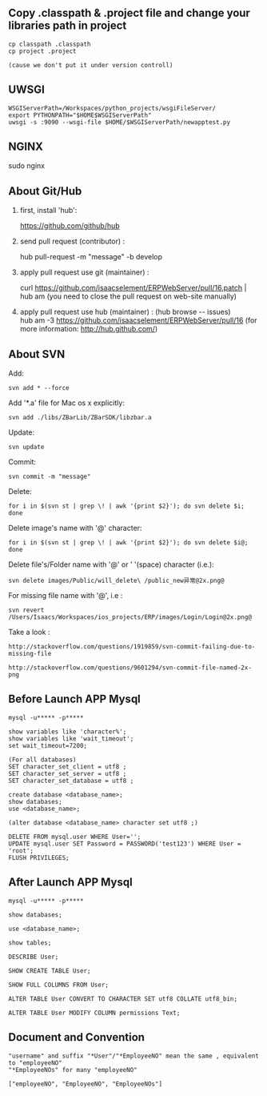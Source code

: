

## Copy .classpath & .project file and change your libraries path in project

	cp classpath .classpath
	cp project .project

    (cause we don't put it under version controll)
        










## UWSGI

	WSGIServerPath=/Workspaces/python_projects/wsgiFileServer/
	export PYTHONPATH="$HOME$WSGIServerPath"
	uwsgi -s :9090 --wsgi-file $HOME/$WSGIServerPath/newapptest.py

## NGINX
   sudo nginx
   
## About Git/Hub

1. first, install 'hub':

	https://github.com/github/hub 

2. send pull request (contributor) :

	hub pull-request -m "message" -b develop

3. apply pull request use git (maintainer) :

	curl https://github.com/isaacselement/ERPWebServer/pull/16.patch | hub am
	(you need to close the pull request on web-site manually)

4. apply pull request use hub (maintainer) :
        (hub browse -- issues)	
	hub am -3 https://github.com/isaacselement/ERPWebServer/pull/16
	(for more information: http://hub.github.com/)







## About SVN
	
Add:

    svn add * --force
    
Add '*.a' file for Mac os x explicitly:

	svn add ./libs/ZBarLib/ZBarSDK/libzbar.a

Update:
    
    svn update

Commit:
    
    svn commit -m "message"

Delete:
    
    for i in $(svn st | grep \! | awk '{print $2}'); do svn delete $i; done

Delete image's name with '@' character:
    
    for i in $(svn st | grep \! | awk '{print $2}'); do svn delete $i@; done
    
Delete file's/Folder name with '@' or ' '(space) character (i.e.): 

    svn delete images/Public/will_delete\ /public_new异常@2x.png@

For missing file name with '@', i.e :

    svn revert /Users/Isaacs/Workspaces/ios_projects/ERP/images/Login/Login@2x.png@
    
Take a look : 

    http://stackoverflow.com/questions/1919859/svn-commit-failing-due-to-missing-file
    
    http://stackoverflow.com/questions/9601294/svn-commit-file-named-2x-png








## Before Launch APP Mysql

	mysql -u***** -p*****
	
	show variables like 'character%';
	show variables like 'wait_timeout';
	set wait_timeout=7200;
	
	(For all databases)
	SET character_set_client = utf8 ; 
	SET character_set_server = utf8 ;
	SET character_set_database = utf8 ; 
	
	create database <database_name>;
	show databases;
	use <database_name>;

	(alter database <database_name> character set utf8 ;)

	DELETE FROM mysql.user WHERE User='';
	UPDATE mysql.user SET Password = PASSWORD('test123') WHERE User = 'root';
	FLUSH PRIVILEGES;

## After Launch APP Mysql

	mysql -u***** -p*****

	show databases;

	use <database_name>;

	show tables;

	DESCRIBE User;
	
	SHOW CREATE TABLE User;
	
	SHOW FULL COLUMNS FROM User;
	
	ALTER TABLE User CONVERT TO CHARACTER SET utf8 COLLATE utf8_bin;
	
	ALTER TABLE User MODIFY COLUMN permissions Text;
	
	
	
## Document and Convention
	
	"username" and suffix "*User"/"*EmployeeNO" mean the same , equivalent to "employeeNO" 
	"*EmployeeNOs" for many "employeeNO"
	
	["employeeNO", "EmployeeNO", "EmployeeNOs"]
	
	

	
	
	
